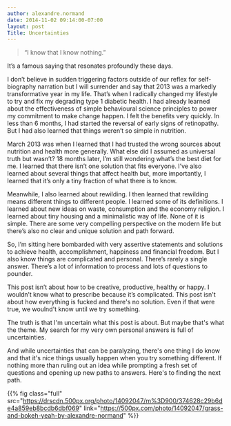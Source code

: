```yaml
---
author: alexandre.normand
date: 2014-11-02 09:14:00-07:00
layout: post
Title: Uncertainties
---
```


> “I know that I know nothing.”

It’s a famous saying that resonates profoundly these days. 

I don’t believe in sudden triggering factors outside of our reflex for self-biography narration but I will surrender and say that 2013 was a markedly transformative year in my life. That’s when I radically changed my lifestyle to try and fix my degrading type 1 diabetic health. I had already learned about the effectiveness of simple behavioural science principles to power my commitment to make change happen.  I felt the benefits very quickly. In less than 6 months, I had started the reversal of early signs of retinopathy. But I had also learned that things weren’t so simple in nutrition.

March 2013 was when I learned that I had trusted the wrong sources about nutrition and health more generally. What else did I assumed as universal truth but wasn’t? 18 months later, I’m still wondering what’s the best diet for me. I learned that there isn’t one solution that fits everyone. I’ve also learned about several things that affect health but, more importantly, I learned that it’s only a tiny fraction of what there is to know. 

Meanwhile, I also learned about rewilding. I then learned that rewilding means different things to different people. I learned some of its definitions. I learned about new ideas on waste, consumption and the economy religion. I learned about tiny housing and a minimalistic way of life. None of it is simple. There are some very compelling perspective on the modern life but there’s also no clear and unique solution and path forward. 

So, I’m sitting here bombarded with very assertive statements and solutions to achieve health, accomplishment, happiness and financial freedom. But I also know things are complicated and personal. There’s rarely a single answer. There’s a lot of information to process and lots of questions to pounder. 

This post isn’t about how to be creative, productive, healthy or happy. I wouldn’t know what to prescribe because it’s complicated. This post isn't about how everything is fucked and there's no solution. Even if that were true, we woulnd't know until we try something.

The truth is that I'm uncertain what this post is about. But maybe that's what the theme. My search for my very own personal answers is full of uncertainties. 

And while uncertainties that can be paralyzing, there's one thing I do know and that it's nice things usually happen when you try something different. If nothing more than ruling out an idea while prompting a fresh set of questions and opening up new paths to answers. Here's to finding the next path. 

{{% fig class="full" src="https://drscdn.500px.org/photo/14092047/m%3D900/374628c29b6de4a859eb8bcdb6dbf069"  link="https://500px.com/photo/14092047/grass-and-bokeh-yeah-by-alexandre-normand" %}}
